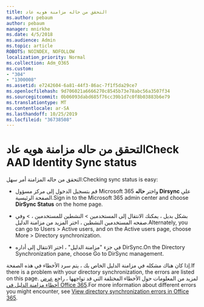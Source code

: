 ```yaml
---
title: التحقق من حاله مزامنة هويه عاد
ms.author: pebaum
author: pebaum
manager: mnirkhe
ms.date: 4/5/2018
ms.audience: Admin
ms.topic: article
ROBOTS: NOINDEX, NOFOLLOW
localization_priority: Normal
ms.collection: Adm_O365
ms.custom:
- "304"
- "1300008"
ms.assetid: e7242604-6a81-44f3-86ac-7f1f5da29ce7
ms.openlocfilehash: 9d706021a6666270c8545b73e78abc56a3507f34
ms.sourcegitcommit: 0b06093dabd685f76cc39b1d7c0f8b03883b6e79
ms.translationtype: MT
ms.contentlocale: ar-SA
ms.lasthandoff: 10/25/2019
ms.locfileid: "36738508"
---
```

# <a name="check-aad-identity-sync-status"></a><span data-ttu-id="4f48f-102">التحقق من حاله مزامنة هويه عاد</span><span class="sxs-lookup"><span data-stu-id="4f48f-102">Check AAD Identity Sync status</span></span>

<span data-ttu-id="4f48f-103">التحقق من حاله المزامنة أمر سهل:</span><span class="sxs-lookup"><span data-stu-id="4f48f-103">Checking sync status is easy:</span></span>
  
- <span data-ttu-id="4f48f-104">قم بتسجيل الدخول إلى مركز مسؤول Microsoft 365 واختر **حاله Dirsync** علي الصفحة الرئيسية.</span><span class="sxs-lookup"><span data-stu-id="4f48f-104">Sign in to the Microsoft 365 admin center and choose **DirSync Status** on the home page.</span></span>

- <span data-ttu-id="4f48f-105">بشكل بديل ، يمكنك الانتقال إلى المستخدمين \> النشطين للمستخدمين ، \> وفي صفحه المستخدمين النشطين ، اختر المزيد من مزامنة الدليل.</span><span class="sxs-lookup"><span data-stu-id="4f48f-105">Alternately, you can go to Users \> Active users, and on the Active users page, choose More \> Directory synchronization.</span></span>

- <span data-ttu-id="4f48f-106">في جزء "مزامنة الدليل" ، اختر الانتقال إلى أداره DirSync.</span><span class="sxs-lookup"><span data-stu-id="4f48f-106">On the Directory Synchronization pane, choose Go to DirSync management.</span></span>

<span data-ttu-id="4f48f-107">إذا كان هناك مشكله في مزامنة الدليل الخاص بك ، يتم سرد الأخطاء في هذه الصفحة.</span><span class="sxs-lookup"><span data-stu-id="4f48f-107">If there is a problem with your directory synchronization, the errors are listed on this page.</span></span> <span data-ttu-id="4f48f-108">لمزيد من المعلومات حول الأخطاء المختلفة التي قد تواجهها ، راجع [عرض أخطاء مزامنة الدليل في Office 365](https://docs.microsoft.com//office365/enterprise/identify-directory-synchronization-errors).</span><span class="sxs-lookup"><span data-stu-id="4f48f-108">For more information about different errors you might encounter, see [View directory synchronization errors in Office 365](https://docs.microsoft.com//office365/enterprise/identify-directory-synchronization-errors).</span></span>
  